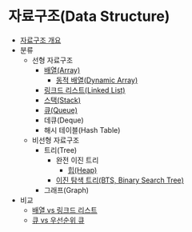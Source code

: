 # 자료구조(Data Structure)

- [자료구조 개요](./contents/Datastructure-overview.md)
- 분류
  - 선형 자료구조
    - [배열(Array)](./contents/Arrays.md)
      - [동적 배열(Dynamic Array)](./contents/Dynamic-Array.md)
    - [링크드 리스트(Linked List)](./contents/Linked-List.md)
    - [스택(Stack)](./contents/Stack.md)
    - [큐(Queue)](./contents/Queue.md)
    - 데큐(Deque)
    - 해시 테이블(Hash Table)
  - 비선형 자료구조
    - 트리(Tree)
      - 완전 이진 트리
        - [힙(Heap)](./contents/Heap.md)
      - [이진 탐색 트리(BTS, Binary Search Tree)](./contents/Binary-Search-Tree.md)
    - 그래프(Graph)
- 비교
  - [배열 vs 링크드 리스트](./contents/Array-vs-Linked-List.md)
  - [큐 vs 우선순위 큐](./contents/Queue-vs-Priority-Queue.md)
